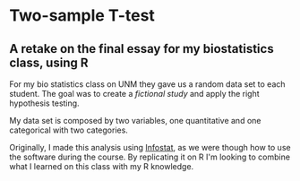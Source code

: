 # Two-sample T-test

## A retake on the final essay for my biostatistics class, using R

For my bio statistics class on UNM they gave us a random data set to each student. The goal was to create a _fictional study_ and apply the right hypothesis testing. 

My data set is composed by two variables, one quantitative and one categorical with two categories.

Originally, I made this analysis using [Infostat](https://www.infostat.com.ar/), as we were though how to use the software during the course. By replicating it on R I'm looking to combine what I learned on this class with my R knowledge.


